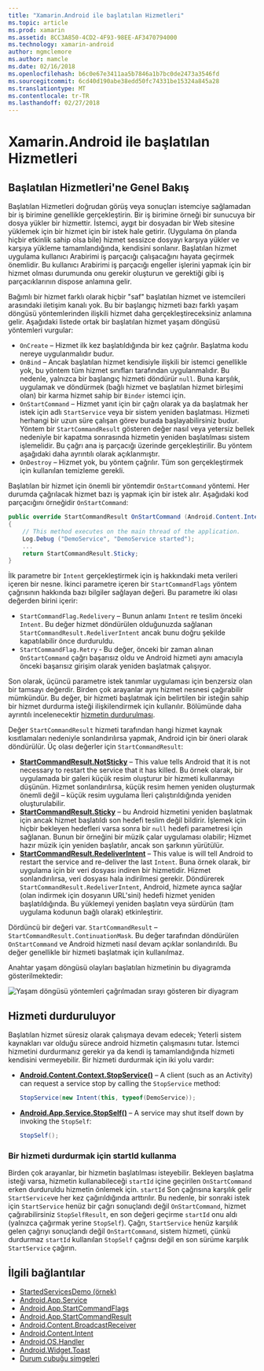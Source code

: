 ```yaml
---
title: "Xamarin.Android ile başlatılan Hizmetleri"
ms.topic: article
ms.prod: xamarin
ms.assetid: 8CC3A850-4CD2-4F93-98EE-AF3470794000
ms.technology: xamarin-android
author: mgmclemore
ms.author: mamcle
ms.date: 02/16/2018
ms.openlocfilehash: b6c0e67e3411aa5b7846a1b7bc0de2473a3546fd
ms.sourcegitcommit: 6cd40d190abe38edd50fc74331be15324a845a28
ms.translationtype: MT
ms.contentlocale: tr-TR
ms.lasthandoff: 02/27/2018
---
```

# <a name="started-services-with-xamarinandroid"></a>Xamarin.Android ile başlatılan Hizmetleri

## <a name="started-services-overview"></a>Başlatılan Hizmetleri'ne Genel Bakış

Başlatılan Hizmetleri doğrudan görüş veya sonuçları istemciye sağlamadan bir iş birimine genellikle gerçekleştirin. Bir iş birimine örneği bir sunucuya bir dosya yükler bir hizmettir. İstemci, aygıt bir dosyadan bir Web sitesine yüklemek için bir hizmet için bir istek hale getirir. (Uygulama ön planda hiçbir etkinlik sahip olsa bile) hizmet sessizce dosyayı karşıya yükler ve karşıya yükleme tamamlandığında, kendisini sonlanır. Başlatılan hizmet uygulama kullanıcı Arabirimi iş parçacığı çalışacağını hayata geçirmek önemlidir. Bu kullanıcı Arabirimi iş parçacığı engeller işlerini yapmak için bir hizmet olması durumunda onu gerekir oluşturun ve gerektiği gibi iş parçacıklarının dispose anlamına gelir.

Bağımlı bir hizmet farklı olarak hiçbir "saf" başlatılan hizmet ve istemcileri arasındaki iletişim kanalı yok. Bu bir başlangıç hizmeti bazı farklı yaşam döngüsü yöntemlerinden ilişkili hizmet daha gerçekleştireceksiniz anlamına gelir. Aşağıdaki listede ortak bir başlatılan hizmet yaşam döngüsü yöntemleri vurgular:

* `OnCreate` &ndash; Hizmet ilk kez başlatıldığında bir kez çağrılır. Başlatma kodu nereye uygulanmalıdır budur.
* `OnBind` &ndash; Ancak başlatılan hizmet kendisiyle ilişkili bir istemci genellikle yok, bu yöntem tüm hizmet sınıfları tarafından uygulanmalıdır. Bu nedenle, yalnızca bir başlangıç hizmeti döndürür `null`. Buna karşılık, uygulamak ve döndürmek (bağlı hizmet ve başlatılan hizmet birleşimi olan) bir karma hizmet sahip bir `Binder` istemci için.
* `OnStartCommand` &ndash; Hizmet yanıt için bir çağrı olarak ya da başlatmak her istek için adlı `StartService` veya bir sistem yeniden başlatması. Hizmeti herhangi bir uzun süre çalışan görev burada başlayabilirsiniz budur. Yöntem bir `StartCommandResult` gösteren değer nasıl veya yetersiz bellek nedeniyle bir kapatma sonrasında hizmetin yeniden başlatılması sistem işlemelidir. Bu çağrı ana iş parçacığı üzerinde gerçekleştirilir. Bu yöntem aşağıdaki daha ayrıntılı olarak açıklanmıştır.
* `OnDestroy` &ndash; Hizmet yok, bu yöntem çağrılır. Tüm son gerçekleştirmek için kullanılan temizleme gerekli.

Başlatılan bir hizmet için önemli bir yöntemdir `OnStartCommand` yöntemi. Her durumda çağrılacak hizmet bazı iş yapmak için bir istek alır. Aşağıdaki kod parçacığını örneğidir `OnStartCommand`: 

```csharp
public override StartCommandResult OnStartCommand (Android.Content.Intent intent, StartCommandFlags flags, int startId)
{
    // This method executes on the main thread of the application.
    Log.Debug ("DemoService", "DemoService started");
    ...
    return StartCommandResult.Sticky;
}
```

İlk parametre bir `Intent` gerçekleştirmek için iş hakkındaki meta verileri içeren bir nesne. İkinci parametre içeren bir `StartCommandFlags` yöntem çağrısının hakkında bazı bilgiler sağlayan değeri. Bu parametre iki olası değerden birini içerir:

* `StartCommandFlag.Redelivery` &ndash; Bunun anlamı `Intent` re teslim önceki `Intent`. Bu değer hizmet döndürülen olduğunuzda sağlanan `StartCommandResult.RedeliverIntent` ancak bunu doğru şekilde kapatılabilir önce durduruldu.
* `StartCommandFlag.Retry` &dash; Bu değer, önceki bir zaman alınan `OnStartCommand` çağrı başarısız oldu ve Android hizmeti aynı amacıyla önceki başarısız girişim olarak yeniden başlatmak çalışıyor.
 
Son olarak, üçüncü parametre istek tanımlar uygulaması için benzersiz olan bir tamsayı değerdir. Birden çok arayanlar aynı hizmet nesnesi çağırabilir mümkündür. Bu değer, bir hizmeti başlatmak için belirtilen bir isteğin sahip bir hizmet durdurma isteği ilişkilendirmek için kullanılır. Bölümünde daha ayrıntılı incelenecektir [hizmetin durdurulması](#Stopping_the_Service). 

Değer `StartCommandResult` hizmeti tarafından hangi hizmet kaynak kısıtlamaları nedeniyle sonlandırılırsa yapmak, Android için bir öneri olarak döndürülür. Üç olası değerler için `StartCommandResult`:

* **[StartCommandResult.NotSticky](https://developer.xamarin.com/api/field/Android.App.StartCommandResult.NotSticky/)** &ndash; This value tells Android that it is not necessary to restart the service that it has killed. Bu örnek olarak, bir uygulamada bir galeri küçük resim oluşturur bir hizmeti kullanmayı düşünün. Hizmet sonlandırılırsa, küçük resim hemen yeniden oluşturmak önemli değil &ndash; küçük resim uygulama İleri çalıştırıldığında yeniden oluşturulabilir.
* **[StartCommandResult.Sticky](https://developer.xamarin.com/api/field/Android.App.StartCommandResult.Sticky/)**  &ndash; bu Android hizmetini yeniden başlatmak için ancak hizmet başlatıldı son hedefi teslim değil bildirir. İşlemek için hiçbir bekleyen hedefleri varsa sonra bir `null` hedefi parametresi için sağlanan. Bunun bir örneğini bir müzik çalar uygulaması olabilir; Hizmet hazır müzik için yeniden başlatılır, ancak son şarkının yürütülür. 
* **[StartCommandResult.RedeliverIntent](https://developer.xamarin.com/api/field/Android.App.StartCommandResult.RedeliverIntent/)** &ndash; This value is will tell Android to restart the service and re-deliver the last `Intent`. Buna örnek olarak, bir uygulama için bir veri dosyası indiren bir hizmetidir. Hizmet sonlandırılırsa, veri dosyası hala indirilmesi gerekir. Döndürerek `StartCommandResult.RedeliverIntent`, Android, hizmete ayrıca sağlar (olan indirmek için dosyanın URL'sini) hedefi hizmet yeniden başlatıldığında. Bu yüklemeyi yeniden başlatın veya sürdürün (tam uygulama kodunun bağlı olarak) etkinleştirir.

Dördüncü bir değeri var. `StartCommandResult` &ndash; `StartCommandResult.ContinuationMask`. Bu değer tarafından döndürülen `OnStartCommand` ve Android hizmeti nasıl devam açıklar sonlandırıldı. Bu değer genellikle bir hizmeti başlatmak için kullanılmaz.

Anahtar yaşam döngüsü olayları başlatılan hizmetinin bu diyagramda gösterilmektedir: 

![Yaşam döngüsü yöntemleri çağrılmadan sırayı gösteren bir diyagram](started-services-images/started-service-01.png "yaşam döngüsü yöntemleri çağrılmadan sipariş gösteren diyagram.")


## <a name="stopping-the-service"></a>Hizmeti durduruluyor

Başlatılan hizmet süresiz olarak çalışmaya devam edecek; Yeterli sistem kaynakları var olduğu sürece android hizmetin çalışmasını tutar. İstemci hizmetini durdurmanız gerekir ya da kendi iş tamamlandığında hizmeti kendisini vermeyebilir. Bir hizmeti durdurmak için iki yolu vardır: 
 
* **[Android.Content.Context.StopService()](https://developer.xamarin.com/api/member/Android.Content.Context.StopService/p/Android.Content.Intent/)** &ndash; A client (such as an Activity) can request a service stop by calling the `StopService` method: 

    ```csharp
    StopService(new Intent(this, typeof(DemoService));
    ```

* **[Android.App.Service.StopSelf()](https://developer.xamarin.com/api/member/Android.App.Service.StopSelf()/)** &ndash; A service may shut itself down by invoking the `StopSelf`:

    ```csharp
    StopSelf();
    ```
    
### <a name="using-startid-to-stop-a-service"></a>Bir hizmeti durdurmak için startId kullanma

Birden çok arayanlar, bir hizmetin başlatılması isteyebilir. Bekleyen başlatma isteği varsa, hizmetin kullanabileceği `startId` içine geçirilen `OnStartCommand` erken durduruldu hizmetin önlemek için. `startId` Son çağrısına karşılık gelir `StartService`ve her kez çağırıldığında arttırılır. Bu nedenle, bir sonraki istek için `StartService` henüz bir çağrı sonuçlandı değil `OnStartCommand`, hizmet çağırabilirsiniz `StopSelfResult`, en son değeri geçirme `startId` onu aldı (yalnızca çağırmak yerine `StopSelf`). Çağrı, `StartService` henüz karşılık gelen çağrıyı sonuçlandı değil `OnStartCommand`, sistem hizmeti, çünkü durdurmaz `startId` kullanılan `StopSelf` çağrısı değil en son sürüme karşılık `StartService` çağırın.


## <a name="related-links"></a>İlgili bağlantılar

- [StartedServicesDemo (örnek)](https://developer.xamarin.com/samples/monodroid/ApplicationFundamentals/ServiceSamples/StartedServicesDemo/)
- [Android.App.Service](https://developer.xamarin.com/api/type/Android.App.Service)
- [Android.App.StartCommandFlags](https://developer.xamarin.com/api/type/Android.App.StartCommandFlags)
- [Android.App.StartCommandResult](https://developer.xamarin.com/api/type/Android.App.StartCommandResult)
- [Android.Content.BroadcastReceiver](https://developer.xamarin.com/api/type/Android.Content.BroadcastReceiver/)
- [Android.Content.Intent](https://developer.xamarin.com/api/type/Android.Content.Intent)
- [Android.OS.Handler](https://developer.xamarin.com/api/type/Android.OS.Handler/)
- [Android.Widget.Toast](https://developer.xamarin.com/api/type/Android.Widget.Toast/)
- [Durum çubuğu simgeleri](http://developer.android.com/guide/practices/ui_guidelines/icon_design_status_bar.html)
